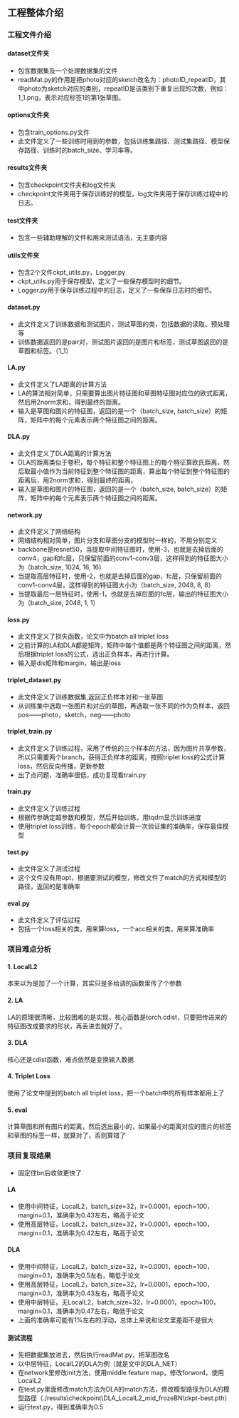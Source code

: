 ## 工程整体介绍

### 工程文件介绍
#### dataset文件夹
* 包含数据集及一个处理数据集的文件
* readMat.py的作用是把photo对应的sketch改名为：photoID_repeatID，其中photo为sketch对应的类别，repeatID是该类别下重复出现的次数，例如：1_1.png，表示对应标签1的第1张草图。

#### options文件夹
* 包含train_options.py文件
* 此文件定义了一些训练时用到的参数，包括训练集路径、测试集路径、模型保存路径、训练时的batch_size、学习率等。

#### results文件夹
* 包含checkpoint文件夹和log文件夹
* checkpoint文件夹用于保存训练好的模型，log文件夹用于保存训练过程中的日志。

#### test文件夹
* 包含一些辅助理解的文件和用来测试语法，无主要内容

#### utils文件夹
* 包含2个文件ckpt_utils.py，Logger.py
* ckpt_utils.py用于保存模型，定义了一些保存模型时的细节。
* Logger.py用于保存训练过程中的日志，定义了一些保存日志时的细节。

#### dataset.py
* 此文件定义了训练数据和测试图片，测试草图的类，包括数据的读取、预处理等
* 训练数据返回的是pair对，测试图片返回的是图片和标签，测试草图返回的是草图和标签。（1_1）

#### LA.py
* 此文件定义了LA距离的计算方法
* LA的算法相对简单，只需要算出图片特征图和草图特征图对应位的欧式距离，然后用2norm求和，得到最终的距离。
* 输入是草图和图片的特征图，返回的是一个（batch_size, batch_size）的矩阵，矩阵中的每个元素表示两个特征图之间的距离。

#### DLA.py
* 此文件定义了DLA距离的计算方法
* DLA的距离类似于卷积，每个特征和整个特征图上的每个特征算欧氏距离，然后取最小值作为当前特征到整个特征图的距离，算出每个特征到整个特征图的距离后，用2norm求和，得到最终的距离。
* 输入是草图和图片的特征图，返回的是一个（batch_size, batch_size）的矩阵，矩阵中的每个元素表示两个特征图之间的距离。  

#### network.py
* 此文件定义了网络结构
* 网络结构相对简单，图片分支和草图分支的模型时一样的，不用分别定义
* backbone是resnet50，当提取中间特征图时，使用-3，也就是去掉后面的conv4，gap和fc层，只保留前面的conv1-conv3层，这样得到的特征图大小为（batch_size, 1024, 16, 16）
* 当提取高层特征时，使用-2，也就是去掉后面的gap，fc层，只保留前面的conv1-conv4层，这样得到的特征图大小为（batch_size, 2048, 8, 8）
* 当提取最后一层特征时，使用-1，也就是去掉后面的fc层，输出的特征图大小为（batch_size, 2048, 1, 1）

#### loss.py
* 此文件定义了损失函数，论文中为batch all triplet loss
* 之前计算的LA和DLA都是矩阵，矩阵中每个值都是两个特征图之间的距离，然后根据triplet loss的公式，选出正负样本，再进行计算。
* 输入是dis矩阵和margin，输出是loss

#### triplet_dataset.py
* 此文件定义了训练数据集,返回正负样本对和一张草图
* 从训练集中选取一张图片和对应的草图，再选取一张不同的作为负样本，返回pos——photo，sketch，neg——photo

#### triplet_train.py
* 此文件定义了训练过程，采用了传统的三个样本的方法，因为图片共享参数，所以只需要两个branch，获得正负样本的距离，按照triplet loss的公式计算loss，然后反向传播，更新参数
* 出了点问题，准确率很低，成功复现看train.py

#### train.py
* 此文件定义了训练过程
* 根据传参确定超参数和模型，然后开始训练，用tqdm显示训练进度
* 使用triplet loss训练，每个epoch都会计算一次验证集的准确率，保存最佳模型

#### test.py
* 此文件定义了测试过程
* 这个文件没有用opt，根据要测试的模型，修改文件了match的方式和模型的路径，返回的是准确率

#### eval.py
* 此文件定义了评估过程
* 包括一个loss相关的类，用来算loss，一个acc相关的类，用来算准确率

### 项目难点分析
#### 1. LocalL2
本来以为是加了一个计算，其实只是多给调的函数里传了个参数
#### 2. LA
LA的原理很清晰，比较困难的是实现，核心函数是torch.cdist，只要把传进来的特征图改成要求的形状，再丢进去就好了。
#### 3. DLA
核心还是cdist函数，难点依然是变换输入数据
#### 4. Triplet Loss
使用了论文中提到的batch all triplet loss，把一个batch中的所有样本都用上了

#### 5. eval
计算草图和所有图片的距离，然后选出最小的，如果最小的距离对应的图片的标签和草图的标签一样，就算对了，否则算错了

### 项目复现结果
* 固定住bn后收敛更快了
#### LA
* 使用中间特征，LocalL2，batch_size=32，lr=0.0001，epoch=100，margin=0.1，准确率为0.43左右，略高于论文
* 使用高层特征，LocalL2，batch_size=32，lr=0.0001，epoch=100，margin=0.1，准确率为0.42左右，略高于论文

#### DLA
* 使用中间特征，LocalL2，batch_size=32，lr=0.0001，epoch=100，margin=0.1，准确率为0.5左右，略低于论文
* 使用高层特征，LocalL2，batch_size=32，lr=0.0001，epoch=100，margin=0.1，准确率为0.43左右，略高于论文
* 使用中层特征，无LocalL2，batch_size=32，lr=0.0001，epoch=100，margin=0.1，准确率为0.47左右，略低于论文
* 上面的准确率可能有1%左右的浮动，总体上来说和论文里差距不是很大

#### 测试流程
* 先把数据集放进去，然后执行readMat.py，把草图改名
* 以中层特征，LocalL2的DLA为例（就是文中的DLA_NET）
* 在network里修改init方法，使用middle feature map，修改forword，使用LocalL2
* 在test.py里面修改match方法为DLA的match方法，修改模型路径为DLA的模型路径（./results\checkpoint\DLA_LocalL2_mid_frozeBN\ckpt-best.pth）
* 运行test.py，得到准确率为0.5
